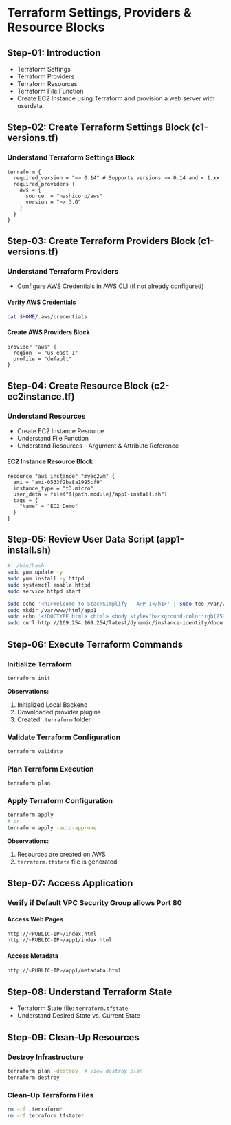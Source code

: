 # Terraform Settings, Providers & Resource Blocks

## Step-01: Introduction
- Terraform Settings
- Terraform Providers
- Terraform Resources
- Terraform File Function
- Create EC2 Instance using Terraform and provision a web server with userdata.

## Step-02: Create Terraform Settings Block (c1-versions.tf)
### Understand Terraform Settings Block
```hcl
terraform {
  required_version = "~> 0.14" # Supports versions >= 0.14 and < 1.xx
  required_providers {
    aws = {
      source  = "hashicorp/aws"
      version = "~> 3.0"
    }
  }
}
```

## Step-03: Create Terraform Providers Block (c1-versions.tf)
### Understand Terraform Providers
- Configure AWS Credentials in AWS CLI (if not already configured)

#### Verify AWS Credentials
```bash
cat $HOME/.aws/credentials
```

#### Create AWS Providers Block
```hcl
provider "aws" {
  region  = "us-east-1"
  profile = "default"
}
```

## Step-04: Create Resource Block (c2-ec2instance.tf)
### Understand Resources
- Create EC2 Instance Resource
- Understand File Function
- Understand Resources - Argument & Attribute Reference

#### EC2 Instance Resource Block
```hcl
resource "aws_instance" "myec2vm" {
  ami = "ami-0533f2ba8a1995cf9"
  instance_type = "t3.micro"
  user_data = file("${path.module}/app1-install.sh")
  tags = {
    "Name" = "EC2 Demo"
  }
}
```

## Step-05: Review User Data Script (app1-install.sh)
```bash
#! /bin/bash
sudo yum update -y
sudo yum install -y httpd
sudo systemctl enable httpd
sudo service httpd start  

sudo echo '<h1>Welcome to StackSimplify - APP-1</h1>' | sudo tee /var/www/html/index.html
sudo mkdir /var/www/html/app1
sudo echo '<!DOCTYPE html> <html> <body style="background-color:rgb(250, 210, 210);"> <h1>Welcome to Stack Simplify - APP-1</h1> <p>Terraform Demo</p> <p>Application Version: V1</p> </body></html>' | sudo tee /var/www/html/app1/index.html
sudo curl http://169.254.169.254/latest/dynamic/instance-identity/document -o /var/www/html/app1/metadata.html
```

## Step-06: Execute Terraform Commands
### Initialize Terraform
```bash
terraform init
```
**Observations:**
1. Initialized Local Backend
2. Downloaded provider plugins
3. Created `.terraform` folder

### Validate Terraform Configuration
```bash
terraform validate
```

### Plan Terraform Execution
```bash
terraform plan
```

### Apply Terraform Configuration
```bash
terraform apply
# or
terraform apply -auto-approve
```

**Observations:**
1. Resources are created on AWS
2. `terraform.tfstate` file is generated

## Step-07: Access Application
### Verify if Default VPC Security Group allows Port 80
#### Access Web Pages
```bash
http://<PUBLIC-IP>/index.html
http://<PUBLIC-IP>/app1/index.html
```

#### Access Metadata
```bash
http://<PUBLIC-IP>/app1/metadata.html
```

## Step-08: Understand Terraform State
- Terraform State file: `terraform.tfstate`
- Understand Desired State vs. Current State

## Step-09: Clean-Up Resources
### Destroy Infrastructure
```bash
terraform plan -destroy  # View destroy plan
terraform destroy
```

### Clean-Up Terraform Files
```bash
rm -rf .terraform*
rm -rf terraform.tfstate*
